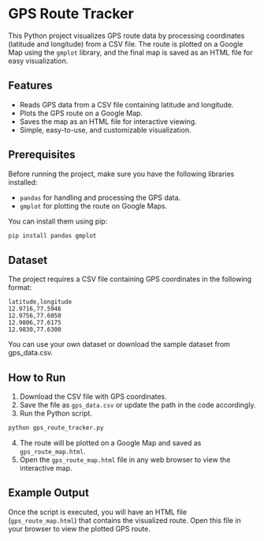 # GPS Route Tracker

This Python project visualizes GPS route data by processing coordinates (latitude and longitude) from a CSV file. The route is plotted on a Google Map using the `gmplot` library, and the final map is saved as an HTML file for easy visualization.

## Features

- Reads GPS data from a CSV file containing latitude and longitude.
- Plots the GPS route on a Google Map.
- Saves the map as an HTML file for interactive viewing.
- Simple, easy-to-use, and customizable visualization.

## Prerequisites

Before running the project, make sure you have the following libraries installed:

- `pandas` for handling and processing the GPS data.
- `gmplot` for plotting the route on Google Maps.

You can install them using pip:

```bash
pip install pandas gmplot
```

## Dataset

The project requires a CSV file containing GPS coordinates in the following format:

```csv
latitude,longitude
12.9716,77.5946
12.9756,77.6050
12.9806,77.6175
12.9830,77.6300
```

You can use your own dataset or download the sample dataset from gps_data.csv.

## How to Run

1. Download the CSV file with GPS coordinates.
2. Save the file as `gps_data.csv` or update the path in the code accordingly.
3. Run the Python script.

```bash
python gps_route_tracker.py
```

4. The route will be plotted on a Google Map and saved as `gps_route_map.html`.
5. Open the `gps_route_map.html` file in any web browser to view the interactive map.

## Example Output

Once the script is executed, you will have an HTML file (`gps_route_map.html`) that contains the visualized route. Open this file in your browser to view the plotted GPS route.
